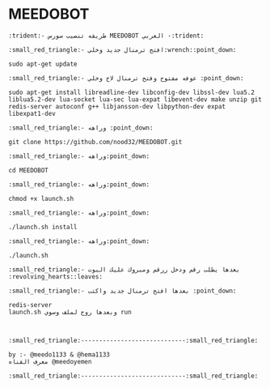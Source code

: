 # MEEDOBOT


    :trident:- طريقه تنصيب سورس MEEDOBOT العربي -:trident:

    :small_red_triangle:- افتح ترمنال جديد وخلي:wrench::point_down:

    sudo apt-get update

    :small_red_triangle:- عوفه مفتوح وفتح ترمنال لاخ وخلي :point_down:

    sudo apt-get install libreadline-dev libconfig-dev libssl-dev lua5.2 liblua5.2-dev lua-socket lua-sec lua-expat libevent-dev make unzip git redis-server autoconf g++ libjansson-dev libpython-dev expat libexpat1-dev

    :small_red_triangle:- وراهه :point_down:

    git clone https://github.com/nood32/MEEDOBOT.git

    :small_red_triangle:- وراهه:point_down:

    cd MEEDOBOT

    :small_red_triangle:- وراهه:point_down:

    chmod +x launch.sh

    :small_red_triangle:- وراهه:point_down:

    ./launch.sh install

    :small_red_triangle:- وراهه:point_down:

    ./launch.sh

    :small_red_triangle:- بعدها يطلب رقم ودخل ررقم ومبروك عليك البوت :revolving_hearts::leaves:

    :small_red_triangle:- بعدها افتح ترمنال جديد واكتب :point_down:

    redis-server
    launch.sh وبعدها روح لملف وسوي run 

    

    :small_red_triangle:-----------------------------:small_red_triangle:

    by :- @meedo1133 & @hema1133 
    معرف القناه @meedoyemen

    :small_red_triangle:-----------------------------:small_red_triangle:

